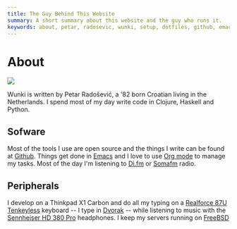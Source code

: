 ```yaml
---
title: The Guy Behind This Website
summary: A short summary about this website and the guy who runs it.
keywords: about, petar, radosevic, wunki, setup, dotfiles, github, emacs, vim
---
```


# About

![](/images/writing-code.png)

Wunki is written by Petar Radošević, a '82 born Croatian living in the
Netherlands. I spend most of my day write code in Clojure, Haskell and
Python.

## Sofware

Most of the tools I use are open source and the things I write can be found at
[Github]. Things get done in [Emacs] and I love to use [Org mode] to manage my
tasks. Most of the day I'm listening to [Di.fm] or [Somafm] radio.

[Github]: https://github.com/wunki "Wunki's Github page"
[dotfiles]: https://github.com/wunki/wunki-dotfiles "Wunki's dotfiles"
[Emacs]: http://www.gnu.org/software/emacs/ "Emacs homepage"
[Org mode]: http://orgmode.org/ "Org homepage"
[Di.fm]: http://di.fm "Digitally Imported homepage"
[Somafm]: http://www.somafm.com "SomoFM homepage"

## Peripherals

I develop on a Thinkpad X1 Carbon and do all my typing on a
[Realforce 87U Tenkeyless] keyboard -- I type in [Dvorak] -- while listening
to music with the [Sennheiser HD 380 Pro] headphones. I keep my servers
running on [FreeBSD]

[FreeBSD]: http://www.freebsd.org/ "FreeBSD homepage"
[Realforce 87U Tenkeyless]: http://elitekeyboards.com/products.php?sub=topre_keyboards,rftenkeyless&pid=rf_se1700 "Elitekeyboards site"
[Dvorak]: http://en.wikipedia.org/wiki/Dvorak_Simplified_Keyboard "Wikipedia on Dvorak"
[Sennheiser HD 380 Pro]: http://www.sennheiser.com/sennheiser/home_en.nsf/root/professional_headphones-headsets_headphones_502717 "Sennheiser HD 380 Pro product page"
